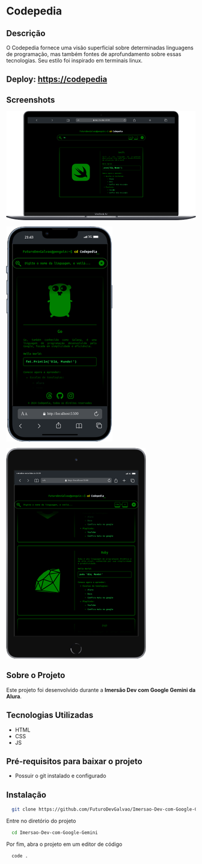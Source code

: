 # Codepedia

## Descrição

O Codepedia fornece uma visão superficial sobre determinadas linguagens de programação, mas também fontes de aprofundamento sobre essas tecnologias. Seu estilo foi inspirado em terminais linux.

## Deploy: [https://codepedia](https://codepedia-alura.netlify.app/)

## Screenshots

![App Screenshot](img/Macbook-Air-localhost.png)

![App Screenshot](img/iPhone-13-PRO-localhost.png)

![App Screenshot](img/iPad-Mini-localhost.png)

## Sobre o Projeto

Este projeto foi desenvolvido durante a **Imersão Dev com Google Gemini da Alura**.

## Tecnologias Utilizadas

- HTML
- CSS
- JS

## Pré-requisitos para baixar o projeto

- Possuir o git instalado e configurado

## Instalação

```bash
  git clone https://github.com/FuturoDevGalvao/Imersao-Dev-com-Google-Gemini.git
```

Entre no diretório do projeto

```bash
  cd Imersao-Dev-com-Google-Gemini
```

Por fim, abra o projeto em um editor de código

```bash
  code .
```
